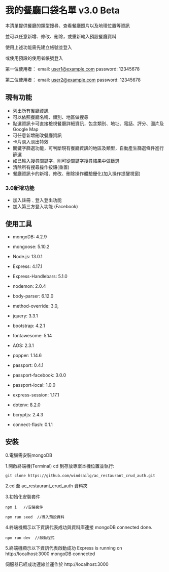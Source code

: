# 我的餐廳口袋名單 v3.0 Beta

本清單提供餐廳的類型搜尋、查看餐廳照片以及地理位置等資訊

並可以任意新增、修改、刪除，或重新輸入預設餐廳資料

使用上述功能需先建立帳號並登入

或使用預設的使用者帳號登入

第一位使用者：
email: user1@example.com
password: 12345678

第二位使用者：
email: user2@example.com
password: 12345678

## 現有功能

- 列出所有餐廳資訊
- 可以依照餐廳名稱、類別、地區做搜尋
- 點選資訊卡可直接檢視餐廳詳細資訊，包含類別、地址、電話、評分、圖片及 Google Map
- 可任意新增刪改餐廳資訊
- 卡片淡入淡出特效
- 關鍵字篩選功能，可判斷現有餐廳資訊的地區及類型，自動產生篩選條件進行篩選
- 如已輸入搜尋關鍵字，則可從關鍵字搜尋結果中做篩選
- 清除所有搜尋操作按鈕(重置)
- 餐廳資訊卡的新增、修改、刪除操作體驗優化(加入操作提醒視窗)


### 3.0新增功能

- 加入註冊﹑登入登出功能
- 加入第三方登入功能 (Facebook)


## 使用工具

- mongoDB: 4.2.9
- mongoose: 5.10.2
- Node.js: 13.0.1
- Express: 4.17.1
- Express-Handlebars: 5.1.0
- nodemon: 2.0.4
- body-parser: 6.12.0
- method-override: 3.0,

- jquery: 3.3.1
- bootstrap: 4.2.1
- fontawesome: 5.14
- AOS: 2.3.1
- popper: 1.14.6

- passport: 0.4.1
- passport-facebook: 3.0.0
- passport-local: 1.0.0
- express-session: 1.17.1
- dotenv: 8.2.0
- bcryptjs: 2.4.3
- connect-flash: 0.1.1


## 安裝

0.電腦需安裝mongoDB

1.開啟終端機(Terminal) cd 到存放專案本機位置並執行:

```
git clone https://github.com/windsailg/ac_restaurant_crud_auth.git
``````

2.cd 至 ac_restaurant_crud_auth 資料夾


3.初始化安裝套件

```
npm i   //安裝套件
```

```
npm run seed  //導入預設資料
```

4.終端機顯示以下資訊代表成功與資料庫連接
mongoDB connected
done.


```
npm run dev  //啟動程式
```

5.終端機顯示以下資訊代表啟動成功
Express is running on http://localhost:3000
mongoDB connected

伺服器已經成功連線並運作於 http://localhost:3000




